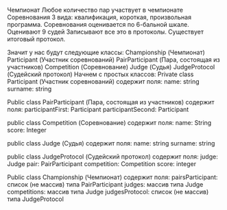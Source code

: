 Чемпионат
Любое количество пар участвует в чемпионате  
Соревнования 3 вида: квалификация, короткая, произвольная программа.
Соревнования оценивается по 6-бальной шкале.
Оценивают 9 судей
Записывают все это в протоколы.
Существует итоговый протокол.

Значит у нас будут следующие классы:
Сhampionship (Чемпионат)
Participant (Участник соревнований)
PairParticipant (Пара, состоящая из участников)
Сompetition (Соревнование)
Judge (Судья)
JudgeProtocol (Судейский протокол)
Начнем с простых классов:
Private class Participant (Участник соревнований) содержит поля: 
    name: string
    surname: string

Public class PairParticipant (Пара, состоящая из участников) содержит поля: 
    participantFirst: Participant
    participantSecond: Participant

public class Сompetition (Соревнование) содержит поля: 
    name: String
    score: Integer

public class Judge (Судья) содержит поля: 
    name: string
    surname: string

public class JudgeProtocol (Судейский протокол) содержит поля: 
    judge: Judge
    pair: PairParticipant
    competition: Competition
     score: integer

Public class Сhampionship (Чемпионат) содержит поля:
    pairsParticipant: список (не массив) типа PairParticipant
    judges:  массив типа Judge
    competitions: массив типа Judge
    judgesProtocol: список (не массив) типа JudgeProtocol
 

